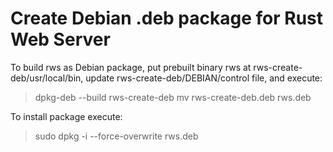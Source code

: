 # Create Debian .deb package for Rust Web Server
To build rws as Debian package, put prebuilt binary rws at rws-create-deb/usr/local/bin, update rws-create-deb/DEBIAN/control file, and execute:
> dpkg-deb --build rws-create-deb
> mv rws-create-deb.deb rws.deb

To install package execute:
> sudo dpkg -i --force-overwrite rws.deb
